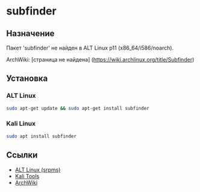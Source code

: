 # subfinder

## Назначение

Пакет 'subfinder' не найден в ALT Linux p11 (x86_64/i586/noarch).

ArchWiki: [страница не найдена] (https://wiki.archlinux.org/title/Subfinder)

## Установка

### ALT Linux
```bash
sudo apt-get update && sudo apt-get install subfinder
```

### Kali Linux
```bash
sudo apt install subfinder
```

## Ссылки

- [ALT Linux (srpms)](https://packages.altlinux.org/ru/p11/srpms/subfinder/)
- [Kali Tools](https://www.kali.org/tools/subfinder/)
- [ArchWiki](https://wiki.archlinux.org/title/Subfinder)
